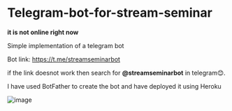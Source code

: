 # Telegram-bot-for-stream-seminar
**it is not online right now**

Simple implementation of a telegram bot

Bot link: https://t.me/streamseminarbot

if the link doesnot work then search for **@streamseminarbot** in telegram😊.

I have used BotFather to create the bot and have deployed it using Heroku

![image](https://user-images.githubusercontent.com/88076346/194582783-c3dbaf1b-f70d-4f50-926b-67cfb368b5d6.png)
